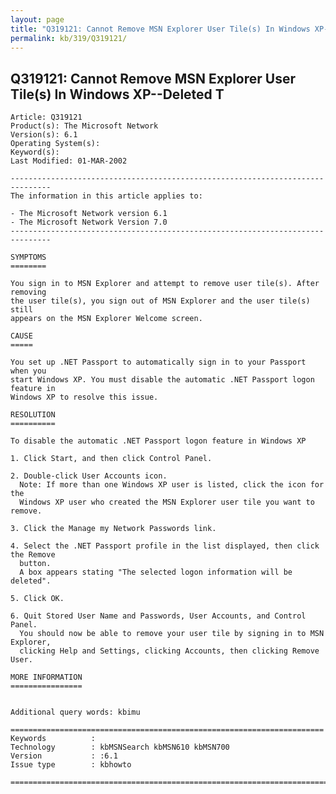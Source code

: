 ```yaml
---
layout: page
title: "Q319121: Cannot Remove MSN Explorer User Tile(s) In Windows XP--Deleted T"
permalink: kb/319/Q319121/
---
```


## Q319121: Cannot Remove MSN Explorer User Tile(s) In Windows XP--Deleted T

	Article: Q319121
	Product(s): The Microsoft Network
	Version(s): 6.1
	Operating System(s): 
	Keyword(s): 
	Last Modified: 01-MAR-2002
	
	-------------------------------------------------------------------------------
	The information in this article applies to:
	
	- The Microsoft Network version 6.1 
	- The Microsoft Network Version 7.0 
	-------------------------------------------------------------------------------
	
	SYMPTOMS
	========
	
	You sign in to MSN Explorer and attempt to remove user tile(s). After removing
	the user tile(s), you sign out of MSN Explorer and the user tile(s) still
	appears on the MSN Explorer Welcome screen.
	
	CAUSE
	=====
	
	You set up .NET Passport to automatically sign in to your Passport when you
	start Windows XP. You must disable the automatic .NET Passport logon feature in
	Windows XP to resolve this issue.
	
	RESOLUTION
	==========
	
	To disable the automatic .NET Passport logon feature in Windows XP
	
	1. Click Start, and then click Control Panel.
	
	2. Double-click User Accounts icon.
	  Note: If more than one Windows XP user is listed, click the icon for the
	  Windows XP user who created the MSN Explorer user tile you want to remove.
	
	3. Click the Manage my Network Passwords link.
	
	4. Select the .NET Passport profile in the list displayed, then click the Remove
	  button.
	  A box appears stating "The selected logon information will be deleted".
	
	5. Click OK.
	
	6. Quit Stored User Name and Passwords, User Accounts, and Control Panel.
	  You should now be able to remove your user tile by signing in to MSN Explorer,
	  clicking Help and Settings, clicking Accounts, then clicking Remove User.
	
	MORE INFORMATION
	================
	
	
	Additional query words: kbimu
	
	======================================================================
	Keywords          :  
	Technology        : kbMSNSearch kbMSN610 kbMSN700
	Version           : :6.1
	Issue type        : kbhowto
	
	=============================================================================
	

